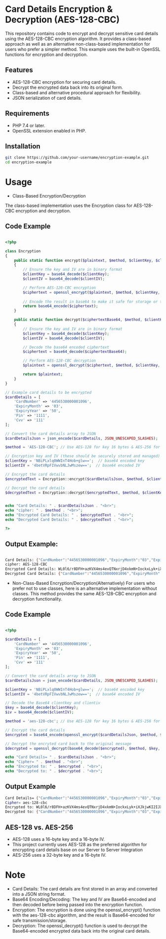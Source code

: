 # Card Details Encryption & Decryption (AES-128-CBC)

This repository contains code to encrypt and decrypt sensitive card details using the AES-128-CBC encryption algorithm. It provides a class-based approach as well as an alternative non-class-based implementation for users who prefer a simpler method. 
This example uses the built-in OpenSSL functions for encryption and decryption.

## Features

- AES-128-CBC encryption for securing card details.
- Decrypt the encrypted data back into its original form.
- Class-based and alternative procedural approach for flexibility.
- JSON serialization of card details.

## Requirements

- PHP 7.4 or later.
- OpenSSL extension enabled in PHP.

## Installation

```bash
git clone https://github.com/your-username/encryption-example.git
cd encryption-example

```

# Usage

- Class-Based Encryption/Decryption

The class-based implementation uses the Encryption class for AES-128-CBC encryption and decryption.

## Code Example

```php

<?php

class Encryption
{
    public static function encrypt($plaintext, $method, $clientKey, $clientIV)
    {
        // Ensure the key and IV are in binary format
        $clientKey = base64_decode($clientKey);
        $clientIV = base64_decode($clientIV);

        // Perform AES-128-CBC encryption
        $ciphertext = openssl_encrypt($plaintext, $method, $clientKey, OPENSSL_RAW_DATA, $clientIV);
        
        // Encode the result in base64 to make it safe for storage or transmission
        return base64_encode($ciphertext);
    }

    public static function decrypt($ciphertextBase64, $method, $clientKey, $clientIV)
    {
        // Ensure the key and IV are in binary format
        $clientKey = base64_decode($clientKey);
        $clientIV = base64_decode($clientIV);

        // Decode the base64 encoded ciphertext
        $ciphertext = base64_decode($ciphertextBase64);

        // Perform AES-128-CBC decryption
        $plaintext = openssl_decrypt($ciphertext, $method, $clientKey, OPENSSL_RAW_DATA, $clientIV);

        return $plaintext;
    }
}

// Example card details to be encrypted
$cardDetails = [
    'CardNumber' => '4456530000001096',
    'ExpiryMonth' => '03',
    'ExpiryYear' => '50',
    'Pin' => '1111',
    'Cvv' => '111'
];

// Convert the card details array to JSON
$cardDetailsJson = json_encode($cardDetails, JSON_UNESCAPED_SLASHES);  // Match C# serialization

$method = 'AES-128-CBC'; // Use AES-128 for key 16 bytes & AES-256 for key 32 bytes

// Encryption key and IV (these should be securely stored and managed)
$clientKey = 'NBiPLxlq0WWInT4Hob+glw==';  // base64 encoded key
$clientIV = '4betVRpFIVwvbNLJwMszew==';  // base64 encoded IV

// Encrypt the card details
$encryptedText = Encryption::encrypt($cardDetailsJson, $method, $clientKey, $clientIV);

// Decrypt the card details
$decryptedText = Encryption::decrypt($encryptedText, $method, $clientKey, $clientIV);


echo "Card Details: " . $cardDetailsJson . "<br>"; 
echo "cipher: " . $method . "<br>";
echo "Encrypted Card Details: " . $encryptedText . "<br>";
echo "Decrypted Card Details: " . $decryptedText . "<br>";

?>

```

## Output Example:

```bash

Card Details: {"CardNumber":"4456530000001096","ExpiryMonth":"03","ExpiryYear":"50","Pin":"1111","Cvv":"111"}
cipher: AES-128-CBC
Encrypted Card Details: WL0l6/r8DFH+azKVX4ms4evQTNxrjD4xkmN+IockxLyk+iXJkjwKI2IJXZmRB6ODiNa5ENtXOhJQVZNHiWykYDuigbcgPjCZaKgSSqQLPHz8cjx933xgDYI2/ufaigLD
Decrypted Card Details: {"CardNumber":"4456530000001096","ExpiryMonth":"03","ExpiryYear":"50","Pin":"1111","Cvv":"111"}

```

- Non-Class-Based Encryption/Decryption(Alternatively)
For users who prefer not to use classes, here is an alternative implementation without classes. This method provides the same AES-128-CBC encryption and decryption functionality.

## Code Example

```php

<?php

$cardDetails = [
    'CardNumber' => '4456530000001096',
    'ExpiryMonth' => '03',
    'ExpiryYear' => '50',
    'Pin' => '1111',
    'Cvv' => '111'
];

// Convert the card details array to JSON
$cardDetailsJson = json_encode($cardDetails, JSON_UNESCAPED_SLASHES);

$clientKey = 'NBiPLxlq0WWInT4Hob+glw==';  // base64 encoded key
$clientIV = '4betVRpFIVwvbNLJwMszew==';  // base64 encoded IV

// Decode the Base64 clientkey and clientiv
$key = base64_decode($clientKey);
$iv = base64_decode($clientIV);

$method = 'aes-128-cbc'; // Use AES-128 for key 16 bytes & AES-256 for key 32 bytes

// Encrypt the card details
$encrypted = base64_encode(openssl_encrypt($cardDetailsJson, $method, $key, OPENSSL_RAW_DATA, $iv));

// Decrypt the encryted card back to the original message
$decrypted = openssl_decrypt(base64_decode($encrypted), $method, $key, OPENSSL_RAW_DATA, $iv);

echo "Card Details= " . $cardDetailsJson . "<br>"; 
echo "Cipher= " . $method . "<br>";
echo "Encrypted to: " . $encrypted . "<br>";
echo "Decrypted to: " . $decrypted . "<br>";

```

## Output Example

```bash
Card Details= {"CardNumber":"4456530000001096","ExpiryMonth":"03","ExpiryYear":"50","Pin":"1111","Cvv":"111"}
Cipher= aes-128-cbc
Encrypted to: WL0l6/r8DFH+azKVX4ms4evQTNxrjD4xkmN+IockxLyk+iXJkjwKI2IJXZmRB6ODiNa5ENtXOhJQVZNHiWykYDuigbcgPjCZaKgSSqQLPHz8cjx933xgDYI2/ufaigLD
Decrypted to: {"CardNumber":"4456530000001096","ExpiryMonth":"03","ExpiryYear":"50","Pin":"1111","Cvv":"111"}

```

## AES-128 vs. AES-256

- AES-128 uses a 16-byte key and a 16-byte IV.
- This project currently uses AES-128 as the preferred algorithm for encrypting card details base on our Server to Server Integration
- AES-256 uses a 32-byte key and a 16-byte IV.


# Note

- Card Details: The card details are first stored in an array and converted into a JSON string format.
- Base64 Encoding/Decoding: The key and IV are Base64-encoded and then decoded before being passed into the encryption function.
- Encryption: The encryption is done using the openssl_encrypt() function with the aes-128-cbc algorithm, and the result is Base64-encoded for safe transmission/storage.
- Decryption: The openssl_decrypt() function is used to decrypt the Base64-encoded encrypted data back into the original card details.



